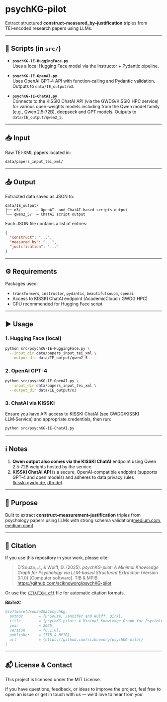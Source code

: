 # psychKG‑pilot

Extract structured **construct–measured_by–justification** triples from TEI‑encoded research papers using LLMs.

---

## 🧩 Scripts (in `src/`)

- **`psychKG-IE-HuggingFace.py`**  
  Uses a local Hugging Face model via the Instructor + Pydantic pipeline.

- **`psychKG-IE-OpenAI.py`**  
  Uses OpenAI GPT‑4 API with function‑calling and Pydantic validation. Outputs to `data/IE_output/o3`.

- **`psychKG-IE-ChatAI.py`**  
  Connects to the KISSKI ChatAI API (via the GWDG/KISSKI HPC service) for various open-weights models including from the Qwen model family (e.g., Qwen 2.5‑72B), deepseek and GPT models. Outputs to `data/IE_output/qwen2_5`.

---

## 📥 Input

Raw TEI‑XML papers located in:
```
data/papers_input_tei_xml/
```

---

## 📤 Output

Extracted data saved as JSON to:
```
data/IE_output/
├── o3/       ← OpenAI‑ and ChatAI-based scripts output
└── qwen2_5/  ← ChatAI script output
```

Each JSON file contains a list of entries:
```json
{
  "construct": "...",
  "measured_by": "...",
  "justification": "..."
}
```

---

## ⚙️ Requirements

Packages used:
- `transformers`, `instructor`, `pydantic`, `beautifulsoup4`, `openai`
- Access to KISSKI ChatAI endpoint (AcademicCloud / GWDG HPC)
- GPU recommended for Hugging Face script

---

## ▶️ Usage

### 1. Hugging Face (local)
```bash
python src/psychKG-IE-HuggingFace.py \
  --input_dir data/papers_input_tei_xml \
  --output_dir data/IE_output/qwen2_5
```

### 2. OpenAI GPT‑4
```bash
python src/psychKG-IE-OpenAI.py \
  --input_dir data/papers_input_tei_xml \
  --output_dir data/IE_output/o3
```

### 3. ChatAI via KISSKI
Ensure you have API access to KISSKI ChatAI (see GWDG/KISSKI LLM‑Service) and appropriate credentials, then run:
```bash
python src/psychKG-IE-ChatAI.py
```

---

## ℹ️ Notes

1. **Qwen output also comes via the KISSKI ChatAI** endpoint using Qwen 2.5‑72B weights hosted by the service.
2. **KISSKI ChatAI API** is a secure, OpenAI-compatible endpoint (supports GPT‑4 and open models) and adheres to data privacy rules ([kisski.gwdg.de](https://kisski.gwdg.de/en/leistungen/2-02-llm-service/?utm_source=chatgpt.com), [dfn.de](https://www.dfn.de/wp-content/uploads/2024/10/BT81_Forum_Cloud_GWDG_Chat_AI.pdf?utm_source=chatgpt.com)).

---

## 🚀 Purpose

Built to extract **construct–measurement–justification** triples from psychology papers using LLMs with strong schema validation([medium.com](https://medium.com/%40jenlindadsouza/psychkg-how-to-build-a-minimal-knowledge-graph-for-psychology-fac0c76800ac?utm_source=chatgpt.com), [medium.com](https://medium.com/%40jenlindadsouza/how-i-get-llms-on-hugging-face-to-speak-structured-data-1fb34bf15792?utm_source=chatgpt.com)).

---

## 🔖 Citation

If you use this repository in your work, please cite:

> D'Souza, J., & Wulff, D. (2025). *psychKG-pilot: A Minimal Knowledge Graph for Psychology via LLM-based Structured Extraction* (Version 0.1.0) [Computer software]. TIB & MPIB. https://github.com/sciknoworg/psychKG-pilot

Or use the [`CITATION.cff`](./CITATION.cff) file for automatic citation formats.

**BibTeX:**
```bibtex
@software{dsouza2025psychkg,
  author       = {D'Souza, Jennifer and Wulff, Dirk},
  title        = {psychKG-pilot: A Minimal Knowledge Graph for Psychology via LLM-based Structured Extraction},
  year         = 2025,
  version      = {0.1.0},
  publisher    = {TIB & MPIB},
  url          = {https://github.com/sciknoworg/psychKG-pilot}
}
```

---

## 📬 License & Contact

This project is licensed under the MIT License.

If you have questions, feedback, or ideas to improve the project, feel free to open an issue or get in touch with us — we'd love to hear from you!




